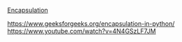 [Encapsulation](https://metanit.com/python/tutorial/7.2.php)

https://www.geeksforgeeks.org/encapsulation-in-python/
https://www.youtube.com/watch?v=4N4GSzLF7JM
